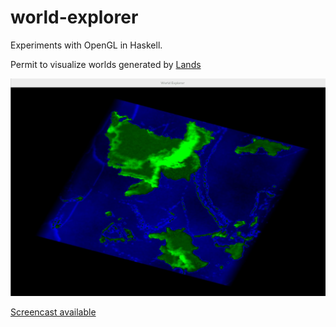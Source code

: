 world-explorer
==============

Experiments with OpenGL in Haskell.

Permit to visualize worlds generated by [Lands](https://github.com/ftomassetti/lands)

![](https://raw.githubusercontent.com/ftomassetti/world-explorer/master/screenshots/screenshot.png)

[Screencast available](https://www.youtube.com/watch?v=HlH9GAbAEG4&feature=youtu.be)
